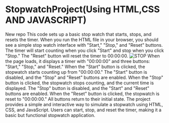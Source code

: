# StopwatchProject(Using HTML,CSS AND JAVASCRIPT)
New repo
This code sets up a basic stop watch that starts, stops, and resets the timer. When you run the HTML file in your browser, you should see a simple stop watch interface with "Start," "Stop," and "Reset" buttons. The timer will start counting when you click "Start" and stop when you click "Stop." The "Reset" button will reset the timer to 00:00:00.
![STOP](https://github.com/Rohityada/StopwatchProject/assets/35468091/2084c26f-d103-4d78-9b17-16eac127f694)
When the page loads, it displays a timer with "00:00:00" and three buttons: "Start," "Stop," and "Reset."
When the "Start" button is clicked, the stopwatch starts counting up from "00:00:00." The "Start" button is disabled, and the "Stop" and "Reset" buttons are enabled.
When the "Stop" button is clicked, the stopwatch stops counting, and the current time is displayed. The "Stop" button is disabled, and the "Start" and "Reset" buttons are enabled.
When the "Reset" button is clicked, the stopwatch is reset to "00:00:00." All buttons return to their initial state.
The project provides a simple and interactive way to simulate a stopwatch using HTML, CSS, and JavaScript. Users can start, stop, and reset the timer, making it a basic but functional stopwatch application.
